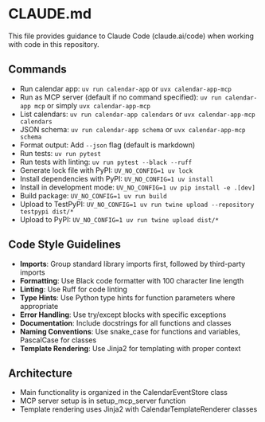 # CLAUDE.md

This file provides guidance to Claude Code (claude.ai/code) when working with code in this repository.

## Commands
- Run calendar app: `uv run calendar-app` or `uvx calendar-app-mcp`
- Run as MCP server (default if no command specified): `uv run calendar-app mcp` or simply `uvx calendar-app-mcp`
- List calendars: `uv run calendar-app calendars` or `uvx calendar-app-mcp calendars`
- JSON schema: `uv run calendar-app schema` or `uvx calendar-app-mcp schema`
- Format output: Add `--json` flag (default is markdown)
- Run tests: `uv run pytest`
- Run tests with linting: `uv run pytest --black --ruff`
- Generate lock file with PyPI: `UV_NO_CONFIG=1 uv lock`
- Install dependencies with PyPI: `UV_NO_CONFIG=1 uv install`
- Install in development mode: `UV_NO_CONFIG=1 uv pip install -e .[dev]`
- Build package: `UV_NO_CONFIG=1 uv run build`
- Upload to TestPyPI: `UV_NO_CONFIG=1 uv run twine upload --repository testpypi dist/*`
- Upload to PyPI: `UV_NO_CONFIG=1 uv run twine upload dist/*`

## Code Style Guidelines
- **Imports**: Group standard library imports first, followed by third-party imports
- **Formatting**: Use Black code formatter with 100 character line length
- **Linting**: Use Ruff for code linting
- **Type Hints**: Use Python type hints for function parameters where appropriate
- **Error Handling**: Use try/except blocks with specific exceptions
- **Documentation**: Include docstrings for all functions and classes
- **Naming Conventions**: Use snake_case for functions and variables, PascalCase for classes
- **Template Rendering**: Use Jinja2 for templating with proper context

## Architecture
- Main functionality is organized in the CalendarEventStore class
- MCP server setup is in setup_mcp_server function
- Template rendering uses Jinja2 with CalendarTemplateRenderer classes